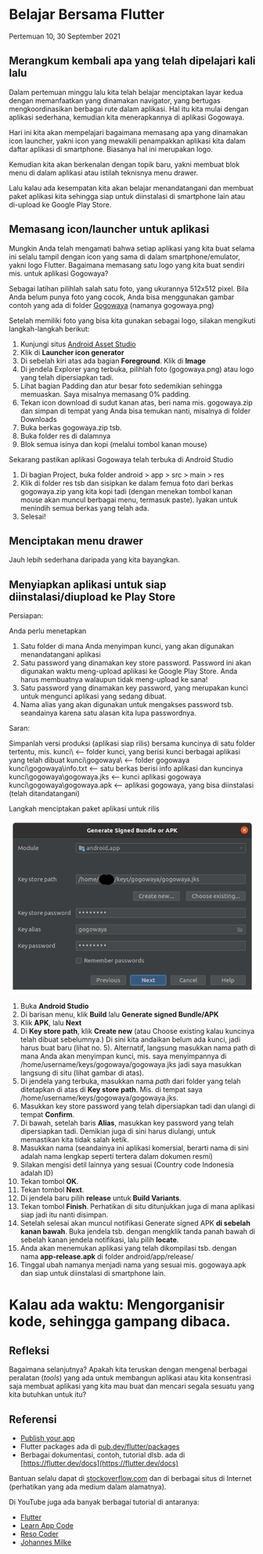 # Belajar Bersama Flutter

Pertemuan 10, 30 September 2021


## Merangkum kembali apa yang telah dipelajari kali lalu

Dalam pertemuan minggu lalu kita telah belajar menciptakan layar kedua dengan memanfaatkan yang dinamakan navigator, yang bertugas mengkoordinasikan berbagai rute dalam aplikasi. Hal itu kita mulai dengan aplikasi sederhana, kemudian kita menerapkannya di aplikasi Gogowaya.

Hari ini kita akan mempelajari bagaimana memasang apa yang dinamakan icon launcher, yakni icon yang mewakili penampakkan aplikasi kita dalam daftar aplikasi di smartphone. Biasanya hal ini merupakan logo.

Kemudian kita akan berkenalan dengan topik baru, yakni membuat blok menu di dalam aplikasi atau istilah teknisnya menu drawer.

Lalu kalau ada kesempatan kita akan belajar menandatangani dan membuat paket aplikasi kita sehingga siap untuk diinstalasi di smartphone lain atau di-upload ke Google Play Store.


## Memasang icon/launcher untuk aplikasi

Mungkin Anda telah mengamati bahwa setiap aplikasi yang kita buat selama ini selalu tampil dengan icon yang sama di dalam smartphone/emulator, yakni logo Flutter. Bagaimana memasang satu logo yang kita buat sendiri mis. untuk aplikasi Gogowaya? 

Sebagai latihan pilihlah salah satu foto, yang ukurannya 512x512 pixel. Bila Anda belum punya foto yang cocok, Anda bisa menggunakan gambar contoh yang ada di  folder [Gogowaya](https://github.com/sslaia/belajar_flutter/tree/main/gogowaya) (namanya gogowaya.png)

Setelah memiliki foto yang bisa kita gunakan sebagai logo, silakan mengikuti langkah-langkah berikut:

1. Kunjungi situs [Android Asset Studio](https://romannurik.github.io/AndroidAssetStudio/index.html)
2. Klik di **Launcher icon generator**
3. Di sebelah kiri atas ada bagian **Foreground**. Klik di **Image**
4. Di jendela Explorer yang terbuka, pilihlah foto (gogowaya.png) atau logo yang telah dipersiapkan tadi.
5. Lihat bagian Padding dan atur besar foto sedemikian sehingga memuaskan. Saya misalnya memasang 0% padding.
6. Tekan icon download di sudut kanan atas, beri nama mis. gogowaya.zip dan simpan di tempat yang Anda bisa temukan nanti, misalnya di folder Downloads
7. Buka berkas gogowaya.zip tsb.
8. Buka folder res di dalamnya
9. Blok semua isinya dan kopi (melalui tombol kanan mouse)

Sekarang pastikan aplikasi Gogowaya telah terbuka di Android Studio

1. Di bagian Project, buka folder android > app > src > main > res
2. Klik di folder res tsb dan sisipkan ke dalam femua foto dari berkas gogowaya.zip yang kita kopi tadi (dengan menekan tombol kanan mouse akan muncul berbagai menu, termasuk paste). Iyakan untuk menindih semua berkas yang telah ada.
3. Selesai!


## Menciptakan menu drawer

Jauh lebih sederhana daripada yang kita bayangkan.


## Menyiapkan aplikasi untuk siap diinstalasi/diupload ke Play Store

Persiapan:

Anda perlu menetapkan
1. Satu folder di mana Anda menyimpan kunci, yang akan digunakan menandatangani aplikasi
2. Satu password yang dinamakan key store password. Password ini akan digunakan waktu meng-upload aplikasi ke Google Play Store. Anda harus membuatnya walaupun tidak meng-upload ke sana!
3. Satu password yang dinamakan key password, yang merupakan kunci untuk mengunci aplikasi yang sedang dibuat.
4. Nama alias yang akan digunakan untuk mengakses password tsb. seandainya karena satu alasan kita lupa passwordnya.

Saran:

Simpanlah versi produksi (aplikasi siap rilis) bersama kuncinya di satu folder tertentu, mis.
kunci\                      <-- folder kunci, yang berisi kunci berbagai aplikasi yang telah dibuat
kunci\gogowaya\             <-- folder gogowaya
kunci\gogowaya\info.txt     <-- satu berkas berisi info aplikasi dan kuncinya
kunci\gogowaya\gogowaya.jks <-- kunci aplikasi gogowaya
kunci\gogowaya\gogowaya.apk <-- aplikasi gogowaya, yang bisa diinstalasi (telah ditandatangani)

Langkah menciptakan paket aplikasi untuk rilis

![Jendela menandatangani aplikasi](./gogowaya/kunci.png?raw=true)

1. Buka **Android Studio**
2. Di barisan menu, klik **Build** lalu **Generate signed Bundle/APK**
3. Klik **APK**, lalu **Next**
4. Di **Key store path**, klik **Create new** (atau Choose existing kalau kuncinya telah dibuat sebelumnya.) Di sini kita andaikan belum ada kunci, jadi harus buat baru (lihat no. 5). Alternatif, langsung masukkan nama path di mana Anda akan menyimpan kunci, mis. saya menyimpannya di /home/username/keys/gogowaya/gogowaya.jks jadi saya masukkan langsung di situ (lihat gambar di atas).
5. Di jendela yang terbuka, masukkan nama _path_ dari folder yang telah ditetapkan di atas di **Key store path**. Mis. di tempat saya /home/username/keys/gogowaya/gogowaya.jks.
6. Masukkan key store password yang telah dipersiapkan tadi dan ulangi di tempat **Confirm**.
7. Di bawah, setelah baris **Alias**, masukkan key password yang telah dipersiapkan tadi. Demikian juga di sini harus diulangi, untuk memastikan kita tidak salah ketik.
8. Masukkan nama (seandainya ini aplikasi komersial, berarti nama di sini adalah nama lengkap seperti tertera dalam dokumen resmi)
9. Silakan mengisi detil lainnya yang sesuai (Country code Indonesia adalah ID)
10. Tekan tombol **OK**.
11. Tekan tombol **Next**.
12. Di jendela baru pilih **release** untuk **Build Variants**.
13. Tekan tombol **Finish**. Perhatikan di situ ditunjukkan juga di mana aplikasi siap jadi itu nanti disimpan.
14. Setelah selesai akan muncul notifikasi Generate signed APK **di sebelah kanan bawah**. Buka jendela tsb. dengan mengklik tanda panah bawah di sebelah kanan jendela notifikasi, lalu pilih **locate**.
15. Anda akan menemukan aplikasi yang telah dikompilasi tsb. dengan nama **app-release.apk** di folder android/app/release/
16. Tinggal ubah namanya menjadi nama yang sesuai mis. gogowaya.apk dan siap untuk diinstalasi di smartphone lain.


# Kalau ada waktu: Mengorganisir kode, sehingga gampang dibaca.



## Refleksi

Bagaimana selanjutnya? Apakah kita teruskan dengan mengenal berbagai peralatan (_tools_) yang ada untuk membangun aplikasi atau kita konsentrasi saja membuat aplikasi yang kita mau buat dan mencari segala sesuatu yang kita butuhkan untuk itu?


## Referensi

- [Publish your app](https://developer.android.com/studio/publish) 
- Flutter packages ada di [pub.dev/flutter/packages](https://pub.dev/flutter/packages)
- Berbagai dokumentasi, contoh, tutorial dlsb. ada di [https://flutter.dev/docs](https://flutter.dev/docs)

Bantuan selalu dapat di [stockoverflow.com](https://www.stockoverflow.com) dan di berbagai situs di Internet (perhatikan yang ada medium dalam alamatnya).

Di YouTube juga ada banyak berbagai tutorial di antaranya:
- [Flutter](https://www.youtube.com/c/flutterdev)
- [Learn App Code](https://www.youtube.com/c/LearnFlutterCode)
- [Reso Coder](https://www.youtube.com/ResoCoder)
- [Johannes Milke](https://www.youtube.com/JohannesMilke)

